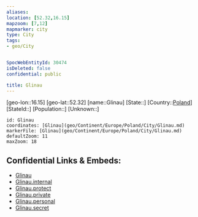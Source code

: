 ```yaml
---
aliases: 
location: [52.32,16.15]
mapzoom: [7,12] 
mapmarker: city 
type: City
tags:
- geo/City


SpocWebEntityId: 30474
isDeleted: false
confidential: public

title: Glinau
---
```

[geo-lon::16.15]
[geo-lat::52.32]
[name::Glinau]
[State::]
[Country::[Poland](geo/Continent/Europe/Poland.md)]
[StateId::]
[Population::]
[Unknown::]


```leaflet
id: Glinau
coordinates: [Glinau](geo/Continent/Europe/Poland/City/Glinau.md)
markerFile: [Glinau](geo/Continent/Europe/Poland/City/Glinau.md)
defaultZoom: 11 
maxZoom: 18
```


## Confidential Links & Embeds: 
- [Glinau](../../../../../../_public/geo/Continent/Europe/Poland/City/Glinau.md) 
- [Glinau.internal](../../../../../../_internal/geo/Continent/Europe/Poland/City/Glinau.internal.md) 
- [Glinau.protect](../../../../../../_protect/geo/Continent/Europe/Poland/City/Glinau.protect.md) 
- [Glinau.private](../../../../../../_private/geo/Continent/Europe/Poland/City/Glinau.private.md) 
- [Glinau.personal](../../../../../../_personal/geo/Continent/Europe/Poland/City/Glinau.personal.md) 
- [Glinau.secret](../../../../../../_secret/geo/Continent/Europe/Poland/City/Glinau.secret.md) 
